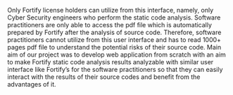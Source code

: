 Only Fortify license holders can utilize from this interface, namely, only Cyber Security engineers who perform the static code analysis. Software practitioners are only able to access the pdf file which is automatically prepared by Fortify after the analysis of source code. Therefore, software practitioners cannot utilize from this user interface and has to read 1000+ pages pdf file to understand the potential risks of their source code. 
Main aim of our project was to develop web application from scratch with an aim to make Fortify static code analysis results analyzable with similar user interface like Fortify’s for the  software practitioners so that they can easily interact with the results of their source codes and benefit from the advantages of it.
